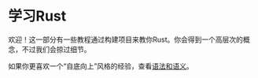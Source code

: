 # 学习Rust
欢迎！这一部分有一些教程通过构建项目来教你Rust。你会得到一个高层次的概念，不过我们会掠过细节。

如果你更喜欢一个“自底向上”风格的经验，查看[语法和语义](http://doc.rust-lang.org/nightly/book/syntax-and-semantics.html)。
